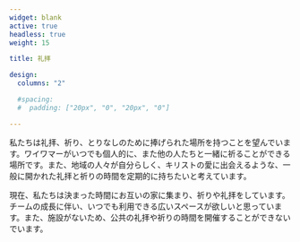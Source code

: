 ```yaml
---
widget: blank
active: true
headless: true
weight: 15

title: 礼拝

design:
  columns: "2"

  #spacing:
  #  padding: ["20px", "0", "20px", "0"]

---
```


私たちは礼拝、祈り、とりなしのために捧げられた場所を持つことを望んでいます。ワイワマーがいつでも個人的に、また他の人たちと一緒に祈ることができる場所です。また、地域の人々が自分らしく、キリストの愛に出会えるような、一般に開かれた礼拝と祈りの時間を定期的に持ちたいと考えています。

現在、私たちは決まった時間にお互いの家に集まり、祈りや礼拝をしています。チームの成長に伴い、いつでも利用できる広いスペースが欲しいと思っています。また、施設がないため、公共の礼拝や祈りの時間を開催することができないでいます。

